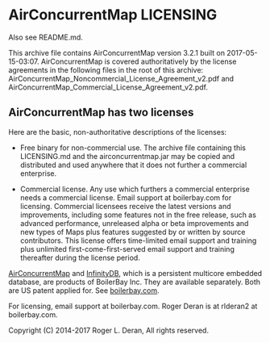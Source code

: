 
# AirConcurrentMap LICENSING

Also see README.md.

This archive file contains AirConcurrentMap version 3.2.1 built on 2017-05-15-03:07. AirConcurrentMap is covered authoritatively by the license agreements in the following files in the root of this archive: AirConcurrentMap_Noncommercial_License_Agreement_v2.pdf and AirConcurrentMap_Commercial_License_Agreement_v2.pdf.

## AirConcurrentMap has two licenses  

Here are the basic, non-authoritative descriptions of the licenses:

  * Free binary for non-commercial use. The archive file containing this LICENSING.md and the airconcurrentmap.jar may be copied and distributed and used anywhere that it does not further a commercial enterprise.

  * Commercial license.
Any use which furthers a commercial enterprise needs a commercial license. Email support at boilerbay.com for licensing. Commercial licensees receive the latest versions and improvements, including some features not in the free release, such as advanced performance, unreleased alpha or beta improvements and new types of Maps plus features suggested by or written by source contributors. This license offers time-limited email support and training plus unlimited first-come-first-served email support and training thereafter during the license period. 

[AirConcurrentMap](https://boilerbay.com/airmap) and [InfinityDB](https://boilerbay.com/infinitydb), which is a persistent multicore embedded database, are products of BoilerBay Inc. They are available separately. Both are US patent applied for. See [boilerbay.com](https://boilerbay.com). 

For licensing, email support at boilerbay.com. Roger Deran is at rlderan2 at boilerbay.com. 

Copyright (C) 2014-2017 Roger L. Deran, All rights reserved. 

